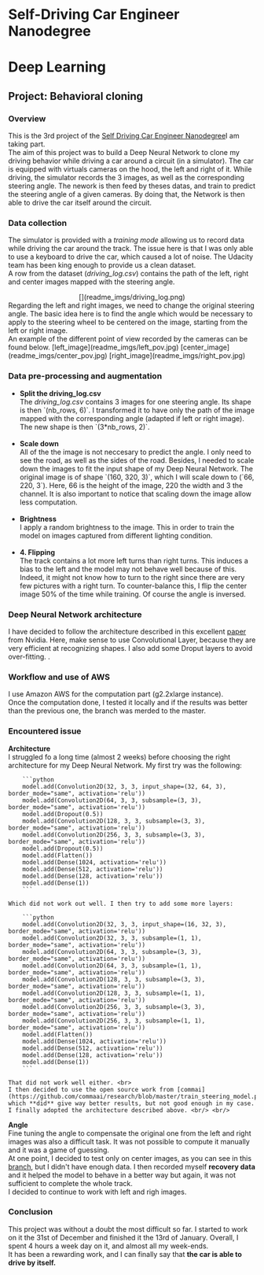 # Self-Driving Car Engineer Nanodegree
# Deep Learning
## Project: Behavioral cloning

### Overview
This is the 3rd project of the <a href="https://www.udacity.com/course/self-driving-car-engineer-nanodegree--nd013">Self Driving Car Engineer Nanodegree</a>I am taking part. <br>
The aim of this project was to build a Deep Neural Network to clone my driving behavior while driving a car around a circuit (in a simulator). The car is equipped with virtuals cameras on the hood, the left and right of it. While driving, the simulator records the 3 images, as well as the corresponding steering angle. The nework is then feed by theses datas, and train to predict the steering angle of a given cameras. 
By doing that, the Network is then able to drive the car itself around the circuit. 

### Data collection
The simulator is provided with a <i>training mode</i> allowing us to record data while driving the car around the track. The issue here is that I was only able to use a keyboard to drive the car, which caused a lot of noise. The Udacity team has been king enough to provide us a clean dataset. <br/>
A row from the dataset (<i>driving_log.csv</i>) contains the path of the left, right and center images mapped with the steering angle.<br/>
<center>[](readme_imgs/driving_log.png)</center>
Regarding the left and right images, we need to change the original steering angle. The basic idea here is to find the angle which would be necessary to apply to the steering wheel to be centered on the image, starting from the left or right image. <br>
An example of the different point of view recorded by the cameras can be found below.
[left_image](readme_imgs/left_pov.jpg) [center_image](readme_imgs/center_pov.jpg) [right_image](readme_imgs/right_pov.jpg)

### Data pre-processing and augmentation
<ul>
	<li><b>Split the driving_log.csv</b></li> 
	The <i>driving_log.csv</i> contains 3 images for one steering angle. Its shape is then `(nb_rows, 6)`. I transformed it to have only the path of the image mapped with the corresponding angle (adapted if left or right image). The new shape is then `(3*nb_rows, 2)`. <br/> <br/>
	<li><b>Scale down</b></li> 
	All of the the image is not neccesary to predict the angle. I only need to see the road, as well as the sides of the road. Besides, I needed to scale down the images to fit the input shape of my Deep Neural Network. The original image is of shape `(160, 320, 3)`, which I will scale down to (`66, 220, 3`). Here, 66 is the height of the image, 220 the width and 3 the channel. 
	It is also important to notice that scaling down the image allow less computation. <br/> <br/>
	<li><b>Brightness</b></li> 
	I apply a random brightness to the image. This in order to train the model on images captured from different lighting condition.<br/> <br/>
	<li><b>4. Flipping</b></li> 
	The track contains a lot more left turns than right turns. This induces a bias to the left and the model may not behave well because of this. Indeed, it might not know how to turn to the right since there are very few pictures with a right turn. To counter-balance this, I flip the center image 50% of the time while training. Of course the angle is inversed. 
</ul>


### Deep Neural Network architecture
I have decided to follow the architecture described in this excellent [paper](https://arxiv.org/pdf/1604.07316v1.pdf) from Nvidia.
Here, make sense to use Convolutional Layer, because they are very efficient at recognizing shapes. I also add some Droput layers to avoid over-fitting.
[](readme_imgs/network.png). 


### Workflow and use of AWS
I use Amazon AWS for the computation part (g2.2xlarge instance). <br>
Once the computation done, I tested it locally and if the results was better than the previous one, the branch was merded to the master. 

### Encountered issue
<b>Architecture</b> <br>
	I struggled fo a long time (almost 2 weeks) before choosing the right architecture for my Deep Neural Network.
	My first try was the following: 

        ```python
        model.add(Convolution2D(32, 3, 3, input_shape=(32, 64, 3), border_mode="same", activation='relu'))
        model.add(Convolution2D(64, 3, 3, subsample=(3, 3), border_mode="same", activation='relu'))
        model.add(Dropout(0.5))
        model.add(Convolution2D(128, 3, 3, subsample=(3, 3), border_mode="same", activation='relu'))
        model.add(Convolution2D(256, 3, 3, subsample=(3, 3), border_mode="same", activation='relu'))
        model.add(Dropout(0.5))
        model.add(Flatten())
        model.add(Dense(1024, activation='relu'))
        model.add(Dense(512, activation='relu'))
        model.add(Dense(128, activation='relu'))
        model.add(Dense(1))
        ```
	
	Which did not work out well. I then try to add some more layers: 
	
		```python
		model.add(Convolution2D(32, 3, 3, input_shape=(16, 32, 3), border_mode="same", activation='relu'))
		model.add(Convolution2D(32, 3, 3, subsample=(1, 1), border_mode="same", activation='relu'))
		model.add(Convolution2D(64, 3, 3, subsample=(3, 3), border_mode="same", activation='relu'))
		model.add(Convolution2D(64, 3, 3, subsample=(1, 1), border_mode="same", activation='relu'))
		model.add(Convolution2D(128, 3, 3, subsample=(3, 3), border_mode="same", activation='relu'))
		model.add(Convolution2D(128, 3, 3, subsample=(1, 1), border_mode="same", activation='relu'))
		model.add(Convolution2D(256, 3, 3, subsample=(3, 3), border_mode="same", activation='relu'))
		model.add(Convolution2D(256, 3, 3, subsample=(1, 1), border_mode="same", activation='relu'))
		model.add(Flatten())
		model.add(Dense(1024, activation='relu'))
		model.add(Dense(512, activation='relu'))
		model.add(Dense(128, activation='relu'))
		model.add(Dense(1))
		```

	That did not work well either. <br>
	I then decided to use the open source work from [commai](https://github.com/commaai/research/blob/master/train_steering_model.py) which **did** give way better results, but not good enough in my case. I finally adopted the architecture described above. <br/> <br/>
	
<b>Angle</b> <br>
	Fine tuning the angle to compensate the original one from the left and right images was also a difficult task. It was not possible to compute it manually and it was a game of guessing. <br>
	At one point, I decided to test only on center images, as you can see in this [branch](https://github.com/Mornor/CarND-Behavioral-cloning/tree/only_center), but I didn't have enough data. I then recorded myself **recovery data** and it helped the model to behave in a better way but again, it was not sufficient to complete the whole track. <br>
	I decided to continue to work with left and righ images.

### Conclusion
This project was without a doubt the most difficult so far. I started to work on it the 31st of December and finished it the 13rd of January. Overall, I spent 4 hours a week day  on it, and almost all my week-ends. <br>
It has been a rewarding work, and I can finally say that <b>the car is able to drive by itself.<b> 